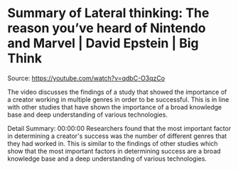 # Summary of Lateral thinking: The reason you’ve heard of Nintendo and Marvel | David Epstein | Big Think

Source: https://youtube.com/watch?v=qdbC-O3qzCo

The video discusses the findings of a study that showed the importance of a creator working in multiple genres in order to be successful. This is in line with other studies that have shown the importance of a broad knowledge base and deep understanding of various technologies.

Detail Summary: 
00:00:00
Researchers found that the most important factor in determining a creator's success was the number of different genres that they had worked in. This is similar to the findings of other studies which show that the most important factors in determining success are a broad knowledge base and a deep understanding of various technologies.

